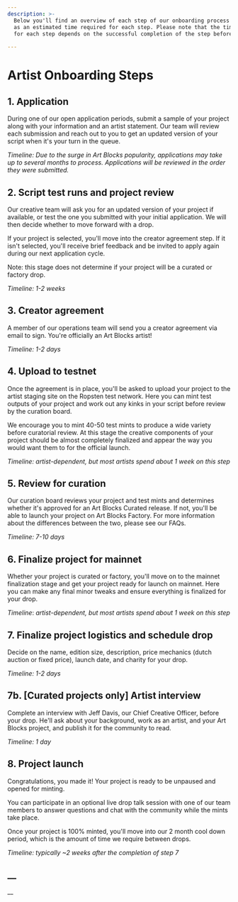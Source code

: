 ```yaml
---
description: >-
  Below you'll find an overview of each step of our onboarding process as well
  as an estimated time required for each step. Please note that the time estimate 
  for each step depends on the successful completion of the step before. 
  
---
```


# Artist Onboarding Steps

## 1. Application

During one of our open application periods, submit a sample of your project along with your information and an artist statement. Our team will review each submission and reach out to you to get an updated version of your script when it's your turn in the queue.&#x20;

_Timeline: Due to the surge in Art Blocks popularity, applications may take up to several months to process. Applications will be reviewed in the order they were submitted._

## 2. Script test runs and project review

Our creative team will ask you for an updated version of your project if available, or test the one you submitted with your initial application. We will then decide whether to move forward with a drop.&#x20;

If your project is selected, you'll move into the creator agreement step. If it isn't selected, you'll receive brief feedback and be invited to apply again during our next application cycle.

Note: this stage does not determine if your project will be a curated or factory drop.

_Timeline: 1-2 weeks_

## 3. Creator agreement

A member of our operations team will send you a creator agreement via email to sign. You're officially an Art Blocks artist!

_Timeline: 1-2 days_

## 4. Upload to testnet

Once the agreement is in place, you'll be asked to upload your project to the artist staging site on the Ropsten test network. Here you can mint test outputs of your project and work out any kinks in your script before review by the curation board.

We encourage you to mint 40-50 test mints to produce a wide variety before curatorial review. At this stage the creative components of your project should be almost completely finalized and appear the way you would want them to for the official launch.

_Timeline: artist-dependent, but most artists spend about 1 week on this step_

## 5. Review for curation

Our curation board reviews your project and test mints and determines whether it's approved for an Art Blocks Curated release. If not, you'll be able to launch your project on Art Blocks Factory. For more information about the differences between the two, please see our FAQs.

_Timeline: 7-10 days_

## 6. Finalize project for mainnet

Whether your project is curated or factory, you'll move on to the mainnet finalization stage and get your project ready for launch on mainnet. Here you can make any final minor tweaks and ensure everything is finalized for your drop.

_Timeline_: _artist-dependent, but most artists spend about 1 week on this step_

## 7. Finalize project logistics and schedule drop

Decide on the name, edition size, description, price mechanics (dutch auction or fixed price), launch date, and charity for your drop.

_Timeline: 1-2 days_

## 7b. \[Curated projects only] Artist interview

Complete an interview with Jeff Davis, our Chief Creative Officer, before your drop. He'll ask about your background, work as an artist, and your Art Blocks project, and publish it for the community to read.

_Timeline: 1 day_

## 8. Project launch

Congratulations, you made it! Your project is ready to be unpaused and opened for minting.

You can participate in an optional live drop talk session with one of our team members to answer questions and chat with the community while the mints take place.

Once your project is 100% minted, you'll move into our 2 month cool down period, which is the amount of time we require between drops.

_Timeline: typically \~2 weeks after the completion of step 7_

## __



__
